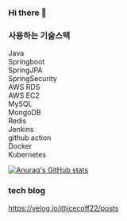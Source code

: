 ### Hi there 👋
### 사용하는 기술스택<br>

Java<br>
Springboot<br>
SpringJPA<br>
SpringSecurity<br>
AWS RDS<br>
AWS EC2<br>
MySQL<br>
MongoDB<br>
Redis<br>
Jenkins<br>
github action<br>
Docker<br>
Kubernetes<br>


[![Anurag's GitHub stats](https://github-readme-stats.vercel.app/api?username=Icecoff22)](https://github.com/anuraghazra/github-readme-stats)

### tech blog <br>
https://velog.io/@icecoff22/posts
<!--
**IceCOff22/IceCOff22** is a ✨ _special_ ✨ repository because its `README.md` (this file) appears on your GitHub profile.

Here are some ideas to get you started:

- 🔭 I’m currently working on ...
- 🌱 I’m currently learning ...
- 👯 I’m looking to collaborate on ...
- 🤔 I’m looking for help with ...
- 💬 Ask me about ...
- 📫 How to reach me: ...
- 😄 Pronouns: ...
- ⚡ Fun fact: ...
-->
